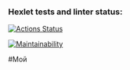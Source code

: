 ### Hexlet tests and linter status:
[![Actions Status](https://github.com/LeXa224/frontend-project-44/workflows/hexlet-check/badge.svg)](https://github.com/LeXa224/frontend-project-44/actions)

[![Maintainability](https://api.codeclimate.com/v1/badges/20114741cb301b102911/maintainability)](https://codeclimate.com/github/LeXa224/frontend-project-44/maintainability)

#Мой